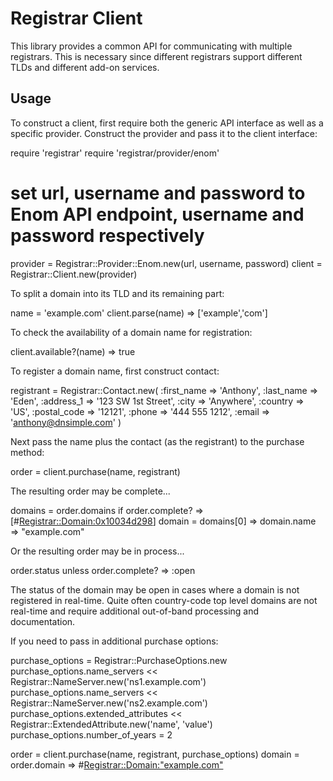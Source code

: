 # Registrar Client

This library provides a common API for communicating with multiple registrars. This is necessary since different registrars support different TLDs and different add-on services.

## Usage

To construct a client, first require both the generic API interface as well as a specific provider. Construct the provider and pass it to the client interface:

  require 'registrar'
  require 'registrar/provider/enom'

  # set url, username and password to Enom API endpoint, username and password respectively
  provider = Registrar::Provider::Enom.new(url, username, password)
  client = Registrar::Client.new(provider)

To split a domain into its TLD and its remaining part:

  name = 'example.com'
  client.parse(name)
  => ['example','com']

To check the availability of a domain name for registration:

  client.available?(name)
  => true
  
To register a domain name, first construct contact:

  registrant = Registrar::Contact.new(
    :first_name => 'Anthony',
    :last_name => 'Eden',
    :address_1 => '123 SW 1st Street',
    :city => 'Anywhere',
    :country => 'US',
    :postal_code => '12121',
    :phone => '444 555 1212',
    :email => 'anthony@dnsimple.com'
  )
  
Next pass the name plus the contact (as the registrant) to the purchase method:
  
  order = client.purchase(name, registrant)

The resulting order may be complete...
  
  domains = order.domains if order.complete?
  => [#<Registrar::Domain:0x10034d298>]
  domain = domains[0]
  => 
  domain.name
  => "example.com"

Or the resulting order may be in process...

  order.status unless order.complete?
  => :open

The status of the domain may be open in cases where a domain is not registered in real-time. Quite often country-code top level domains are not real-time and require additional out-of-band processing and documentation.

If you need to pass in additional purchase options:

  purchase_options = Registrar::PurchaseOptions.new
  purchase_options.name_servers << Registrar::NameServer.new('ns1.example.com')
  purchase_options.name_servers << Registrar::NameServer.new('ns2.example.com')
  purchase_options.extended_attributes << Registrar::ExtendedAttribute.new('name', 'value')
  purchase_options.number_of_years = 2

  order = client.purchase(name, registrant, purchase_options)
  domain = order.domain
  => #<Registrar::Domain:"example.com">

